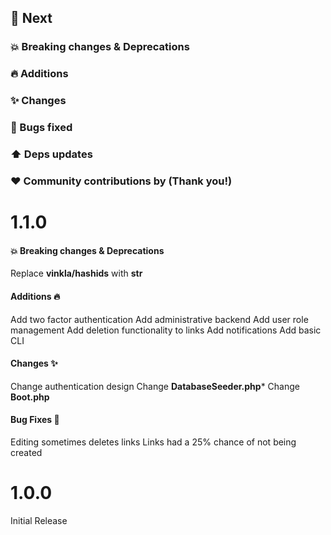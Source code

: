 ## :rocket: Next

### :boom: Breaking changes & Deprecations

### :fire: Additions

### :sparkles: Changes

### :bug: Bugs fixed

### :arrow_up: Deps updates

### :heart: Community contributions by (Thank you!)

# 1.1.0

#### :boom: Breaking changes & Deprecations
Replace **vinkla/hashids** with **str**
#### Additions 🔥
Add two factor authentication
Add administrative backend
Add user role management
Add deletion functionality to links
Add notifications
Add basic CLI
#### Changes ✨
Change authentication design
Change **DatabaseSeeder.php***
Change **Boot.php**
#### Bug Fixes 🐛
Editing sometimes deletes links
Links had a 25% chance of not being created

# 1.0.0
Initial Release
